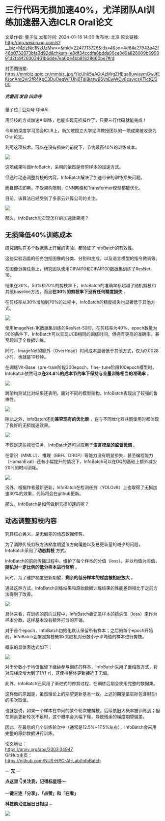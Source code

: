 # 三行代码无损加速40%，尤洋团队AI训练加速器入选ICLR Oral论文

文章作者: 量子位
发布时间: 2024-01-18 14:30
发布地: 北京
原文链接: http://mp.weixin.qq.com/s?__biz=MzIzNjc1NzUzMw==&mid=2247713726&idx=4&sn=4d64a27943a42f48b0732073bfa3d92d&chksm=e8df34ccdfa8bdda96ce8d9a828009b699091d2fb9f26303461b6dde7ea6be4bb81828660be7#rd

封面图链接: https://mmbiz.qpic.cn/mmbiz_jpg/YicUhk5aAGtAzMrgZHEqa8uwiaymGwJtElUonAmQVr2fR4KpC3DuOeqWFUhj0TdjBiatw96yhEwWCv8cayicsKTictQ/300

##### 克雷西 发自 凹非寺  
量子位 | 公众号 QbitAI

用剪枝的方式加速AI训练，也能实现无损操作了，只要三行代码就能完成！

今年的深度学习顶会ICLR上，新加坡国立大学尤洋教授团队的一项成果被收录为Oral论文。

利用这项技术，可以在没有损失的前提下，节约最高40%的训练成本。

![](https://mmbiz.qpic.cn/mmbiz_png/YicUhk5aAGtAzMrgZHEqa8uwiaymGwJtElvibCaibV7MeaOcyyeUnQ9JPmdsA0YqfSAgfeCiciatDmRffZYnLic8icKtYw/640?wx_fmt=png&from=appmsg)

这项成果叫做InfoBatch，采用的依然是修剪样本的加速方式。

但通过动态调整剪枝的内容，InfoBatch解决了加速带来的训练损失问题。

而且即插即用，不受架构限制，CNN网络和Transformer模型都能优化。

目前，该算法已经受到了多家云计算公司的关注。

![](https://mmbiz.qpic.cn/mmbiz_png/YicUhk5aAGtAzMrgZHEqa8uwiaymGwJtElrshs7sjzGtxYu1xn7XRnRytIPXCnsJ15nzbXTzlAWufad9uSlFibk1Q/640?wx_fmt=png&from=appmsg)

那么，InfoBatch能实现怎样的加速效果呢？

## 无损降低40%训练成本

研究团队在多个数据集上开展的实验。都验证了InfoBatch的有效性。

这些实验涵盖的任务包括图像的分类、分割和生成，以及语言模型的指令微调等。

在图像分类任务上，研究团队使用CIFAR10和CIFAR100数据集训练了ResNet-18。

结果在30%、50%和70%的剪枝率下，InfoBatch的准确率都超越了随机剪枝和其他baseline方法，而且**在30%的剪枝率下没有任何精度损失**
。

在剪枝率从30%增加到70%的过程中，InfoBatch的精度损失也显著低于其他方式。

![](https://mmbiz.qpic.cn/mmbiz_png/YicUhk5aAGtAzMrgZHEqa8uwiaymGwJtElD1ckaKyNWs9sq8Gn0Ez3mIpPKgawAYDD142r1DLkKPQ4XsCYficW9TQ/640?wx_fmt=png&from=appmsg)

使用ImageNet-1K数据集训练的ResNet-50时，在剪枝率为40%、epoch数量为90的条件下，InfoBatch可以实现UCB相同的训练时间，但拥有更高的准确率，甚至超越了全数据训练。

同时，ImageNet的额外（OverHead）时间成本显著低于其他方式，仅为0.0028小时，也就是10秒钟。

在训练Vit-Base（pre-train阶段300epoch，fine-
tune阶段100epoch模型时，InfoBatch依然可以**在24.8%的成本节约率下保持与全量训练相当的准确率** 。

![](https://mmbiz.qpic.cn/mmbiz_png/YicUhk5aAGtAzMrgZHEqa8uwiaymGwJtElgwEQd1LXfaIYaSy5RGm0Q5P1g1To3B4icBuBib1U32un0ia1mf9eFcynA/640?wx_fmt=png&from=appmsg)

跨架构测试比对结果还表明，面对不同的模型架构，InfoBatch表现出了较强的鲁棒性。

![](https://mmbiz.qpic.cn/mmbiz_png/YicUhk5aAGtAzMrgZHEqa8uwiaymGwJtElFIjQ9w6fOuycEtPLE4jmDInJicLSQX9eVmgyGJAfHLA7quBuCtTgOwQ/640?wx_fmt=png&from=appmsg)

除此之外，InfoBatch还能**兼容现有的优化器** ，在与不同优化器共同使用时都体现了良好的无损加速效果。

![](https://mmbiz.qpic.cn/mmbiz_png/YicUhk5aAGtAzMrgZHEqa8uwiaymGwJtElx6EVQggYxj8Kujw98FpWkVmvOic1xrhn265ndN0cbYMGibTykPTqG8AQ/640?wx_fmt=png&from=appmsg)

不仅是这些视觉任务，InfoBatch还可以应用于**语言模型的监督微调** 。

在常识（MMLU）、推理（BBH、DROP）等能力没有明显损失，甚至编程能力（HumanEval）还有小幅提升的情况下，InfoBatch可以在DQ的基础上额外减少20%的时间消耗。

![](https://mmbiz.qpic.cn/mmbiz_png/YicUhk5aAGtAzMrgZHEqa8uwiaymGwJtEl4hj80XkLTOfsnAQL690Gp6WMU2ZT329sHHMlQXdSorvkh6Orvf8aWw/640?wx_fmt=png&from=appmsg)

另外，根据作者最新更新，InfoBatch在检测任务（YOLOv8）上也取得了无损加速30%的效果，代码将会在github更新。

那么，InfoBatch是如何做到无损加速的呢？

## 动态调整剪枝内容

究其核心奥义，是无偏差的动态数据修剪。

为了消除传统剪枝方法梯度期望值方向偏差以及总更新量的减少的问题，InfoBatch采用了**动态剪枝** 方式。

InfoBatch的前向传播过程中，维护了每个样本的分值（loss），并以均值为阈值，**随机对一定比例的低分样本进行修剪** 。

同时，为了维护梯度更新期望，**剩余的低分样本的梯度被相应放大** 。

通过这种方式，InfoBatch训练结果和原始数据训练结果的性能差距相比于之前方法得到了改善。

![](https://mmbiz.qpic.cn/mmbiz_png/YicUhk5aAGtAzMrgZHEqa8uwiaymGwJtEl9icV0L9rkx78BNSVEkta7NlTeticiciaeJF8a44ialNibqFYX0f2a5tvvT2Q/640?wx_fmt=png&from=appmsg)

具体来看，在训练的前向过程中，InfoBatch会记录样本的损失值（loss）来作为样本分数，这样基本没有额外打分的开销。

对于首个epoch，InfoBatch初始化默认保留所有样本；之后的每个epoch开始前，InfoBatch会按照剪枝概率r来随机对分数小于平均值的样本进行剪枝。

概率的具体表达式如下：

![](https://mmbiz.qpic.cn/mmbiz_png/YicUhk5aAGtAzMrgZHEqa8uwiaymGwJtElDzvreJfos8Fd0j8ghzQtaSaWPbAaXibnSpr36nrcVkXUCeEn1BbOpqA/640?wx_fmt=png&from=appmsg)

对于分数小于均值但留下继续参与训练的样本，InfoBatch采用了重缩放方式，将对应梯度增大到了1/(1-r)，这使得整体更新接近于无偏。

此外，InfoBatch还采用了渐进式的修剪过程，在训练后期会使用完整的数据集。

这样做的原因是，虽然理论上的期望更新基本一致，上述的期望值实际包含时刻t的多次取值。

也就是说，如果一个样本在中间的某个轮次被剪枝，后续依旧大概率被训练到；但在剩余更新轮次不足时，这个概率会大幅下降，导致残余的梯度期望偏差。

因此，在最后的几个训练轮次中（通常是12.5%~17.5%左右），InfoBatch会采用完整的原始数据进行训练。

论文地址：  
https://arxiv.org/abs/2303.04947  
GitHub主页：  
https://github.com/NUS-HPC-AI-Lab/InfoBatch

— **完** —

**点这里 👇关注我，记得标星哦～**

**一键三连「分享」、「点赞」和「在看」**

**科技前沿进展日日相见 ~**

![](https://mmbiz.qpic.cn/mmbiz_svg/g9RQicMD01M0tYoRQT2cMQRmPS5ZDyrrfzeksiay90KaDzlGBH61icqHxmgFKfvfXtVuwTHV740CDLAaXU1LIfZyoJEpYKcRIiaE/640?wx_fmt=svg)

